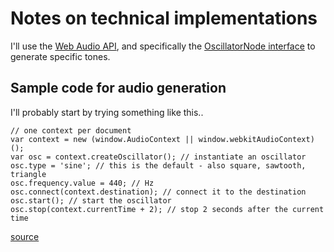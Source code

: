 # Notes on technical implementations

I'll use the [Web Audio API](https://developer.mozilla.org/en-US/docs/Web/API/Web_Audio_API), and specifically the [OscillatorNode interface](https://developer.mozilla.org/en-US/docs/Web/API/OscillatorNode) to generate specific tones.

## Sample code for audio generation
I'll probably start by trying something like this..

```
// one context per document
var context = new (window.AudioContext || window.webkitAudioContext)();
var osc = context.createOscillator(); // instantiate an oscillator
osc.type = 'sine'; // this is the default - also square, sawtooth, triangle
osc.frequency.value = 440; // Hz
osc.connect(context.destination); // connect it to the destination
osc.start(); // start the oscillator
osc.stop(context.currentTime + 2); // stop 2 seconds after the current time
```

[source](https://stackoverflow.com/a/16573282/2813041)
